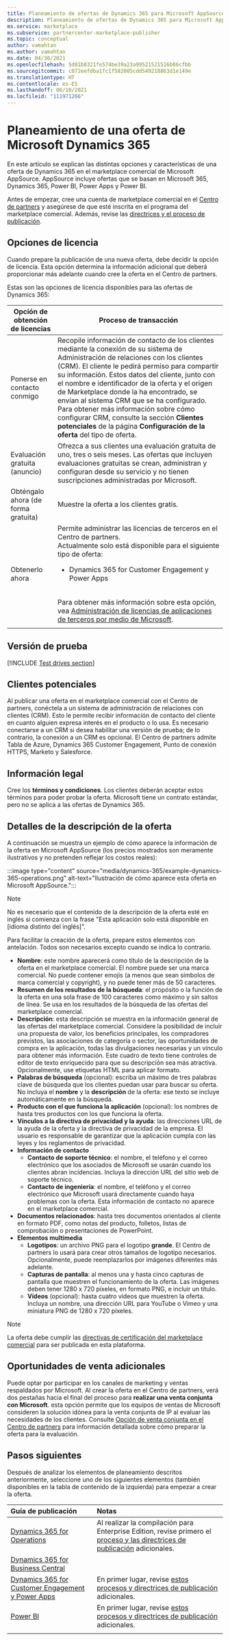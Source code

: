 ```yaml
---
title: Planeamiento de ofertas de Dynamics 365 para Microsoft AppSource
description: Planeamiento de ofertas de Dynamics 365 para Microsoft AppSource
ms.service: marketplace
ms.subservice: partnercenter-marketplace-publisher
ms.topic: conceptual
author: vamahtan
ms.author: vamahtan
ms.date: 04/30/2021
ms.openlocfilehash: 5d81b8321fe574be39a23a99521521516b86cfbb
ms.sourcegitcommit: c072eefdba1fc1f582005cdd549218863d1e149e
ms.translationtype: HT
ms.contentlocale: es-ES
ms.lasthandoff: 06/10/2021
ms.locfileid: "111971266"
---
```

# <a name="plan-a-microsoft-dynamics-365-offer"></a>Planeamiento de una oferta de Microsoft Dynamics 365

En este artículo se explican las distintas opciones y características de una oferta de Dynamics 365 en el marketplace comercial de Microsoft AppSource. AppSource incluye ofertas que se basan en Microsoft 365, Dynamics 365, Power BI, Power Apps y Power BI.

Antes de empezar, cree una cuenta de marketplace comercial en el [Centro de partners](./create-account.md) y asegúrese de que esté inscrita en el programa del marketplace comercial. Además, revise las [directrices y el proceso de publicación](/office/dev/store/submit-to-appsource-via-partner-center).

## <a name="licensing-options"></a>Opciones de licencia

Cuando prepare la publicación de una nueva oferta, debe decidir la opción de licencia. Esta opción determina la información adicional que deberá proporcionar más adelante cuando cree la oferta en el Centro de partners.

Estas son las opciones de licencia disponibles para las ofertas de Dynamics 365:

| Opción de obtención de licencias | Proceso de transacción |
| --- | --- |
| Ponerse en contacto conmigo | Recopile información de contacto de los clientes mediante la conexión de su sistema de Administración de relaciones con los clientes (CRM). El cliente le pedirá permiso para compartir su información. Estos datos del cliente, junto con el nombre e identificador de la oferta y el origen de Marketplace donde la ha encontrado, se envían al sistema CRM que se ha configurado. Para obtener más información sobre cómo configurar CRM, consulte la sección **Clientes potenciales** de la página **Configuración de la oferta** del tipo de oferta. |
| Evaluación gratuita (anuncio) | Ofrezca a sus clientes una evaluación gratuita de uno, tres o seis meses. Las ofertas que incluyen evaluaciones gratuitas se crean, administran y configuran desde su servicio y no tienen suscripciones administradas por Microsoft. |
| Obténgalo ahora (de forma gratuita) | Muestre la oferta a los clientes gratis. |
| Obtenerlo ahora | Permite administrar las licencias de terceros en el Centro de partners.<br>Actualmente solo está disponible para el siguiente tipo de oferta:<ul><li>Dynamics 365 for Customer Engagement y Power Apps</li></ul><br>Para obtener más información sobre esta opción, vea [Administración de licencias de aplicaciones de terceros por medio de Microsoft](third-party-license.md). |
|||

## <a name="test-drive"></a>Versión de prueba

[!INCLUDE [Test drives section](includes/test-drives.md)]

## <a name="customer-leads"></a>Clientes potenciales

Al publicar una oferta en el marketplace comercial con el Centro de partners, conéctela a un sistema de administración de relaciones con clientes (CRM). Esto le permite recibir información de contacto del cliente en cuanto alguien expresa interés en el producto o lo usa. Es necesario conectarse a un CRM si desea habilitar una versión de prueba; de lo contrario, la conexión a un CRM es opcional. El Centro de partners admite Tabla de Azure, Dynamics 365 Customer Engagement, Punto de conexión HTTPS, Marketo y Salesforce.

## <a name="legal"></a>Información legal

Cree los **términos y condiciones**. Los clientes deberán aceptar estos términos para poder probar la oferta. Microsoft tiene un contrato estándar, pero no se aplica a las ofertas de Dynamics 365.

## <a name="offer-listing-details"></a>Detalles de la descripción de la oferta

A continuación se muestra un ejemplo de cómo aparece la información de la oferta en Microsoft AppSource (los precios mostrados son meramente ilustrativos y no pretenden reflejar los costos reales):

:::image type="content" source="media/dynamics-365/example-dynamics-365-operations.png" alt-text="Ilustración de cómo aparece esta oferta en Microsoft AppSource.":::

> [!NOTE]
> No es necesario que el contenido de la descripción de la oferta esté en inglés si comienza con la frase "Esta aplicación solo está disponible en [idioma distinto del inglés]".

Para facilitar la creación de la oferta, prepare estos elementos con antelación. Todos son necesarios excepto cuando se indica lo contrario.

- **Nombre**: este nombre aparecerá como título de la descripción de la oferta en el marketplace comercial. El nombre puede ser una marca comercial. No puede contener emojis (a menos que sean símbolos de marca comercial y copyright), y no puede tener más de 50 caracteres.
- **Resumen de los resultados de la búsqueda**: el propósito o la función de la oferta en una sola frase de 100 caracteres como máximo y sin saltos de línea. Se usa en los resultados de la búsqueda de las ofertas del marketplace comercial.
- **Descripción**: esta descripción se muestra en la información general de las ofertas del marketplace comercial. Considere la posibilidad de incluir una propuesta de valor, los beneficios principales, los compradores previstos, las asociaciones de categoría o sector, las oportunidades de compra en la aplicación, todas las divulgaciones necesarias y un vínculo para obtener más información. Este cuadro de texto tiene controles de editor de texto enriquecido para que su descripción sea más atractiva. Opcionalmente, use etiquetas HTML para aplicar formato.
- **Palabras de búsqueda** (opcional): escriba un máximo de tres palabras clave de búsqueda que los clientes puedan usar para buscar su oferta. No incluya el **nombre** y la **descripción** de la oferta: ese texto se incluye automáticamente en la búsqueda.
- **Producto con el que funciona la aplicación** (opcional): los nombres de hasta tres productos con los que funciona la oferta.
- **Vínculos a la directiva de privacidad y la ayuda**: las direcciones URL de la ayuda de la oferta y la directiva de privacidad de la empresa. El usuario es responsable de garantizar que la aplicación cumpla con las leyes y los reglamentos de privacidad.
- **Información de contacto**
  - **Contacto de soporte técnico**: el nombre, el teléfono y el correo electrónico que los asociados de Microsoft se usarán cuando los clientes abran incidencias. Incluya la dirección URL del sitio web de soporte técnico.
  - **Contacto de ingeniería**: el nombre, el teléfono y el correo electrónico que Microsoft usará directamente cuando haya problemas con la oferta. Esta información de contacto no aparece en el marketplace comercial.
- **Documentos relacionados**: hasta tres documentos orientados al cliente en formato PDF, como notas del producto, folletos, listas de comprobación o presentaciones de PowerPoint.
- **Elementos multimedia**
    - **Logotipos**: un archivo PNG para el logotipo **grande**. El Centro de partners lo usará para crear otros tamaños de logotipo necesarios. Opcionalmente, puede reemplazarlos por imágenes diferentes más adelante.
    - **Capturas de pantalla**: al menos una y hasta cinco capturas de pantalla que muestren el funcionamiento de la oferta. Las imágenes deben tener 1280 x 720 píxeles, en formato PNG, e incluir un título.
    - **Vídeos** (opcional): hasta cuatro vídeos que muestren la oferta. Incluya un nombre, una dirección URL para YouTube o Vimeo y una miniatura PNG de 1280 x 720 píxeles.

> [!Note]
> La oferta debe cumplir las [directivas de certificación del marketplace comercial](/legal/marketplace/certification-policies#100-general) para ser publicada en esta plataforma.

## <a name="additional-sales-opportunities"></a>Oportunidades de venta adicionales

Puede optar por participar en los canales de marketing y ventas respaldados por Microsoft. Al crear la oferta en el Centro de partners, verá dos pestañas hacia el final del proceso para **realizar una venta conjunta con Microsoft**. esta opción permite que los equipos de ventas de Microsoft consideren la solución idónea para la venta conjunta de IP al evaluar las necesidades de los clientes. Consulte [Opción de venta conjunta en el Centro de partners](./co-sell-configure.md) para información detallada sobre cómo preparar la oferta para la evaluación.

## <a name="next-steps"></a>Pasos siguientes

Después de analizar los elementos de planeamiento descritos anteriormente, seleccione uno de los siguientes elementos (también disponibles en la tabla de contenido de la izquierda) para empezar a crear la oferta.

| Guía de publicación    | Notas  |
| :------------------- | :-------------------|
| [Dynamics 365 for Operations](./dynamics-365-operations-offer-setup.md) | Al realizar la compilación para Enterprise Edition, revise primero el [proceso y las directrices de publicación](/dynamics365/fin-ops-core/dev-itpro/lcs-solutions/lcs-solutions-app-source) adicionales. |
| [Dynamics 365 for Business Central](dynamics-365-business-central-offer-setup.md) |   |
| [Dynamics 365 for Customer Engagement y Power Apps](dynamics-365-customer-engage-offer-setup.md) | En primer lugar, revise [estos procesos y directrices de publicación](/dynamics365/customer-engagement/developer/publish-app-appsource) adicionales. |
| [Power BI](./power-bi-app-offer-setup.md) | En primer lugar, revise [estos procesos y directrices de publicación](/power-bi/developer/office-store) adicionales. |
|||